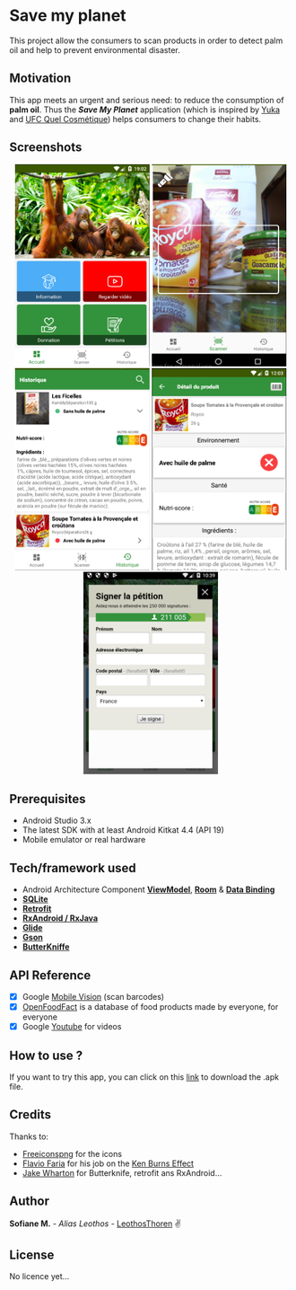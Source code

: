 # Save my planet
This project allow the consumers to scan products in order to detect palm oil
and help to prevent environmental disaster.

## Motivation
This app meets an urgent and serious need: to reduce the consumption of **palm oil**.
Thus the __*Save My Planet*__ application (which is inspired by [Yuka](https://yuka.io/) and [UFC Quel Cosmétique](https://www.quechoisir.org/application-mobile-quelcosmetic-n52804/)) helps consumers
to change their habits.

## Screenshots
<div align="center">
<img src="https://github.com/LeothosThoren/Save_my_planet/blob/master/img/home.png" height="360" width="240">
<img src="https://github.com/LeothosThoren/Save_my_planet/blob/master/img/scanner.png" height="360" width="240">
<img src="https://github.com/LeothosThoren/Save_my_planet/blob/master/img/history.png" height="360" width="240">
<img src="https://github.com/LeothosThoren/Save_my_planet/blob/master/img/detail.png" height="360" width="240">
<img src="https://github.com/LeothosThoren/Save_my_planet/blob/master/img/webview.png" height="360" width="240">
</div>

## Prerequisites
- Android Studio 3.x
- The latest SDK with at least Android Kitkat 4.4 (API 19)
- Mobile emulator or real hardware

## Tech/framework used
- Android Architecture Component **[ViewModel](https://developer.android.com/topic/libraries/architecture/viewmodel)**, **[Room](https://developer.android.com/topic/libraries/architecture/room)** & **[Data Binding](https://developer.android.com/topic/libraries/data-binding/)**
- **[SQLite](https://developer.android.com/training/data-storage/sqlite)**
- **[Retrofit](https://square.github.io/retrofit/)**
- **[RxAndroid / RxJava](https://github.com/ReactiveX/RxAndroid)**
- **[Glide](https://bumptech.github.io/glide/)**
- **[Gson](https://github.com/google/gson)**
- **[ButterKniffe](http://jakewharton.github.io/butterknife/)**

## API Reference
 - [x] Google [Mobile Vision](https://developers.google.com/vision/android/barcodes-overview) (scan barcodes)
 - [x] [OpenFoodFact](https://en.wiki.openfoodfacts.org/API/Read/Product) is a database of food products made by everyone, for everyone
 - [x] Google [Youtube](https://developers.google.com/youtube/android/player/) for videos

## How to use ?
If you want to try this app, you can click on this [link]() to download the .apk file.

## Credits
Thanks to:
 * [Freeiconspng](https://www.freeiconspng.com/) for the icons
 * [Flavio Faria](https://github.com/flavioarfaria) for his job on the [Ken Burns Effect](https://github.com/flavioarfaria/KenBurnsView)
 * [Jake Wharton](https://github.com/JakeWharton) for Butterknife, retrofit ans RxAndroid...

## Author
**Sofiane M.** - *Alias Leothos* - [LeothosThoren](https://github.com/LeothosThoren) :v:
## License
No licence yet...
